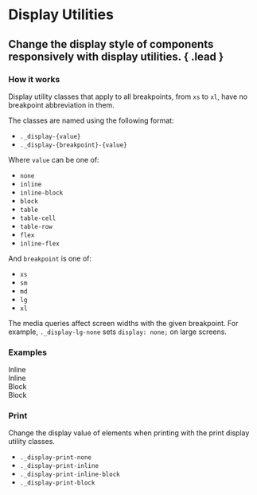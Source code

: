 # Display Utilities
## Change the display style of components responsively with display utilities. { .lead }

### How it works
Display utility classes that apply to all breakpoints, from `xs` to `xl`, have no breakpoint abbreviation in them. 

The classes are named using the following format:

<div v-pre>

- `._display-{value}`<span/>
- `._display-{breakpoint}-{value}`<span/> 

</div>

Where `value` can be one of:
- `none`
- `inline`
- `inline-block`
- `block`
- `table`
- `table-cell`
- `table-row`
- `flex`
- `inline-flex`

And `breakpoint` is one of:
- `xs`
- `sm`
- `md`
- `lg`
- `xl`

The media queries affect screen widths with the given breakpoint. For example, `._display-lg-none` sets `display: none;` on large screens.


### Examples

<i-code-preview title="Display Inline Utility Example">

<div class="_background-primary _padding-1-2 _display-inline">Inline</div>
<div class="_background-dark _padding-1-2 _display-inline">Inline</div>

<template slot="html">

~~~html
<div class="_display-inline">Inline</div>
<div class="_display-inline">Inline</div>
~~~

</template>
</i-code-preview>



<i-code-preview title="Display Block Utility Example">

<div class="_background-primary _padding-1-2 _display-block">Block</div>
<div class="_background-dark _padding-1-2 _display-block">Block</div>

<template slot="html">

~~~html
<div class="_display-block">Inline Block</div>
<div class="_display-block">Inline Block</div>
~~~

</template>
</i-code-preview>

### Print
Change the display value of elements when printing with the print display utility classes.

- `._display-print-none`
- `._display-print-inline`
- `._display-print-inline-block`
- `._display-print-block`
